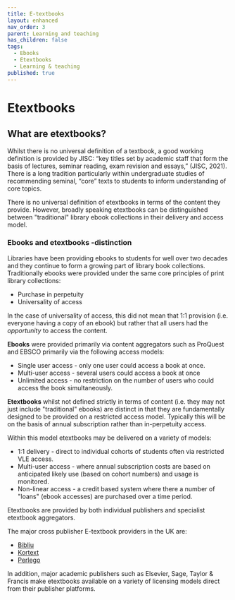 ```yaml
---
title: E-textbooks
layout: enhanced
nav_order: 3
parent: Learning and teaching
has_children: false
tags:
  - Ebooks
  - Etextbooks
  - Learning & teaching
published: true
---
```

# Etextbooks

## What are etextbooks?

Whilst there is no universal definition of a textbook, a good working definition is provided by JISC: “key titles set by academic staff that form the basis of lectures, seminar reading, exam revision and essays,” (JISC, 2021). There is a long tradition particularly within undergraduate studies of recommending seminal, “core” texts to students to inform understanding of core topics.

There is no universal definition of etextbooks in terms of the content they provide. However, broadly speaking etextbooks can be distinguished between "traditional" library ebook collections in their delivery and access model.

### Ebooks and etextbooks -distinction

Libraries have been providing ebooks to students for well over two decades and they continue to form a growing part of library book collections. Traditionally ebooks were provided under the same core principles of print library collections:

* Purchase in perpetuity
* Universality of access

In the case of universality of access, this did not mean that 1:1 provision (i.e. everyone having a copy of an ebook) but rather that all users had the *opportunity* to access the content.

**Ebooks** were provided primarily via content aggregators such as ProQuest and EBSCO primarily via the following access models:

* Single user access - only one user could access a book at once.
* Multi-user access - several users could access a book at once
* Unlimited access - no restriction on the number of users who could access the book simultaneously.

**Etextbooks** whilst not defined strictly in terms of content (i.e. they may not just include "traditional" ebooks) are distinct in that they are fundamentally designed to be provided on a restricted access model. Typically this will be on the basis of annual subscription rather than in-perpetuity access.

Within this model etextbooks may be delivered on a variety of models:

* 1:1 delivery - direct to individual cohorts of students often via restricted VLE access.
* Multi-user access - where annual subscription costs are based on anticipated likely use (based on cohort numbers) and usage is monitored.
* Non-linear access - a credit based system where there a number of "loans" (ebook accesses) are purchased over a time period.

Etextbooks are provided by both individual publishers and specialist etextbook aggregators.

The major cross publisher E-textbook providers in the UK are:

* [Bibliu](https://bibliu.com/)
* [Kortext](https://www.kortext.com/)
* [Perlego](https://www.perlego.com/)

In addition, major academic publishers such as Elsevier, Sage, Taylor & Francis make etextbooks available on a variety of licensing models direct from their publisher platforms.
